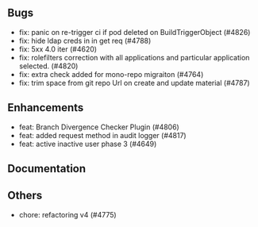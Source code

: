 ## Bugs
- fix: panic on re-trigger ci if pod deleted on BuildTriggerObject (#4826)
- fix: hide ldap creds in in get req (#4788)
- fix: 5xx 4.0 iter (#4620)
- fix:  rolefilters correction with all applications and particular application selected. (#4820)
- fix: extra check added for mono-repo migraiton (#4764)
- fix: trim space from git repo Url on create and update material (#4787)
## Enhancements
- feat: Branch Divergence Checker Plugin (#4806)
- feat: added request method in audit logger (#4817)
- feat: active inactive user phase 3 (#4649)
## Documentation
## Others
- chore: refactoring v4 (#4775)
